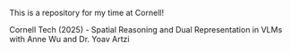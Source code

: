 This is a repository for my time at Cornell!

Cornell Tech (2025) - Spatial Reasoning and Dual Representation in VLMs with Anne Wu and Dr. Yoav Artzi